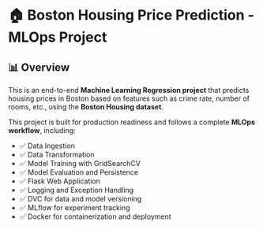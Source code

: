# 🏠 Boston Housing Price Prediction - MLOps Project

## 📊 Overview

This is an end-to-end **Machine Learning Regression project** that predicts housing prices in Boston based on features such as crime rate, number of rooms, etc., using the **Boston Housing dataset**.

This project is built for production readiness and follows a complete **MLOps workflow**, including:

- ✅ Data Ingestion
- ✅ Data Transformation
- ✅ Model Training with GridSearchCV
- ✅ Model Evaluation and Persistence
- ✅ Flask Web Application
- ✅ Logging and Exception Handling
- ✅ DVC for data and model versioning
- ✅ MLflow for experiment tracking
- ✅ Docker for containerization and deployment
